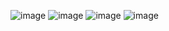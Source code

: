![image](https://github.com/user-attachments/assets/3d5705c4-cc78-47f0-bd19-a5a8e87517ac)
![image](https://github.com/user-attachments/assets/053509a6-12da-4225-ae6e-402295d23bf6)
![image](https://github.com/user-attachments/assets/6eada842-9243-463d-ad34-b21a6906171e)
![image](https://github.com/user-attachments/assets/d2f827bc-02df-43f7-880d-59c8fae28ac2)
